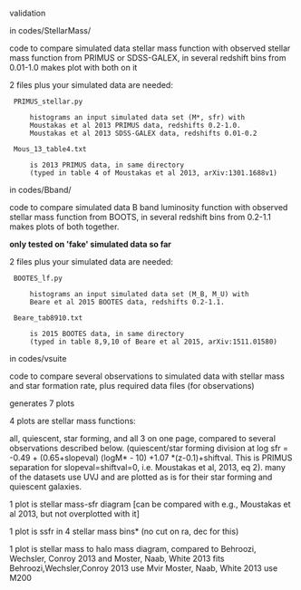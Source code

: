  validation
 
 
 in codes/StellarMass/
 
   code to compare simulated data stellar mass function with observed
   stellar mass function from PRIMUS or SDSS-GALEX, in several redshift bins from 0.01-1.0
   makes plot with both on it
  
   2 files plus your simulated data are needed:
   
     PRIMUS_stellar.py 
     
         histograms an input simulated data set (M*, sfr) with
         Moustakas et al 2013 PRIMUS data, redshifts 0.2-1.0.
         Moustakas et al 2013 SDSS-GALEX data, redshifts 0.01-0.2
         
     Mous_13_table4.txt 
     
         is 2013 PRIMUS data, in same directory 
         (typed in table 4 of Moustakas et al 2013, arXiv:1301.1688v1)

 in codes/Bband/
 
   code to compare simulated data B band luminosity function with observed
   stellar mass function from BOOTS, in several redshift bins from 0.2-1.1
   makes plots of both together.
   
   **only tested on 'fake' simulated data so far**
   
   2 files plus your simulated data are needed:
   
     BOOTES_lf.py 
     
         histograms an input simulated data set (M_B, M_U) with
         Beare et al 2015 BOOTES data, redshifts 0.2-1.1.
         
     Beare_tab8910.txt
     
         is 2015 BOOTES data, in same directory 
         (typed in table 8,9,10 of Beare et al 2015, arXiv:1511.01580)

in codes/vsuite

   code to compare several observations to simulated data with stellar mass and star formation rate, plus required data files (for observations)

   generates 7 plots 

4 plots are stellar mass functions:

all, quiescent, star forming, and all 3 on one page, compared to several observations described below.
(quiescent/star forming division at log sfr = -0.49 + (0.65+slopeval) (logM* - 10) +1.07 *(z-0.1)+shiftval.  This is PRIMUS separation for slopeval=shiftval=0, i.e. Moustakas et al, 2013,  eq 2). many of the datasets use UVJ and are plotted as is for their star forming and quiescent galaxies.

1 plot is stellar mass-sfr diagram [can be compared with e.g., Moustakas et al 2013, but not overplotted with it]

1 plot is ssfr in 4 stellar mass bins* (no cut on ra, dec for this)

1 plot is stellar mass to halo mass diagram, compared to Behroozi, Wechsler, Conroy 2013 and Moster, Naab, White 2013 fits
Behroozi,Wechsler,Conroy 2013 use Mvir
Moster, Naab, White 2013 use M200
